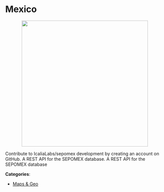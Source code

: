 # Mexico
<p align="center">
    <img width="400" src="https://raw.githubusercontent.com/apis-list/apis-list/apis/mexico/logo_256x256.png" />
</p>

Contribute to IcaliaLabs/sepomex development by creating an account on GitHub. A REST API for the SEPOMEX database. A REST API for the SEPOMEX database



**Categories**:
- [Maps & Geo](https://github.com/apis-list/apis-list#maps-and-geo)




